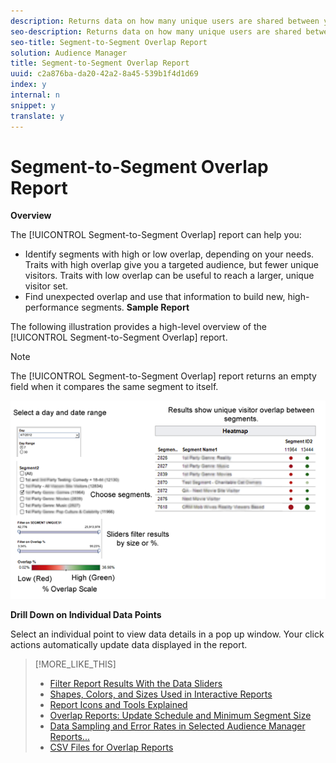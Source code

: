 ```yaml
---
description: Returns data on how many unique users are shared between your segments.
seo-description: Returns data on how many unique users are shared between your segments.
seo-title: Segment-to-Segment Overlap Report
solution: Audience Manager
title: Segment-to-Segment Overlap Report
uuid: c2a876ba-da20-42a2-8a45-539b1f4d1d69
index: y
internal: n
snippet: y
translate: y
---
```


# Segment-to-Segment Overlap Report

**Overview** 

The [!UICONTROL  Segment-to-Segment Overlap] report can help you: 

* Identify segments with high or low overlap, depending on your needs. Traits with high overlap give you a targeted audience, but fewer unique visitors. Traits with low overlap can be useful to reach a larger, unique visitor set.
* Find unexpected overlap and use that information to build new, high-performance segments.
**Sample Report** 

The following illustration provides a high-level overview of the [!UICONTROL  Segment-to-Segment Overlap] report. 
>[!NOTE]
>
>The [!UICONTROL  Segment-to-Segment Overlap] report returns an empty field when it compares the same segment to itself. 



![](assets/s2s_overlap90.png) 

**Drill Down on Individual Data Points** 

Select an individual point to view data details in a pop up window. Your click actions automatically update data displayed in the report. 
>[!MORE_LIKE_THIS]
>
>* [ Filter Report Results With the Data Sliders ](c_reach_slider.md#concept_00E60A0BDB274B07A1DD342EE5554C37)
>* [ Shapes, Colors, and Sizes Used in Interactive Reports ](r_legend.md#reference_25F1411379B34946B5AB8156A0F87626)
>* [ Report Icons and Tools Explained ](r_icons.md#reference_8D90E6C1F0AE46D4AC0911707395BED6)
>* [ Overlap Reports: Update Schedule and Minimum Segment Size ](overlap-minimum-segment-size.md#concept_6C439B845E684C40A726C546F9AF0AFD)
>* [ Data Sampling and Error Rates in Selected Audience Manager Reports... ](report-sampling.md#concept_624BB1069F8A4CBD948ABD87105329E4)
>* [ CSV Files for Overlap Reports ](overlap-csv-files.md#concept_440C76BFFAC74669972CE538F8B5040F)
